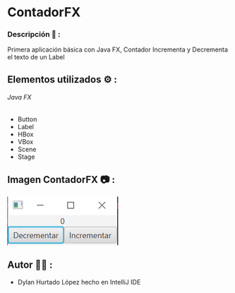 # ContadorFX

### Descripción 📝 :
Primera aplicación básica con Java FX, Contador Incrementa y Decrementa el texto de un Label

## Elementos utilizados ⚙️ :

###### Java FX
- Button
- Label
- HBox
- VBox
- Scene
- Stage

## Imagen ContadorFX 📷 :

<img src="https://raw.githubusercontent.com/DyLaNHurtado/ContadorFX/master/images/ContadorFX.PNG" alt="img_ContadorFX">

## Autor ✍🏻 :

* Dylan Hurtado López hecho en IntelliJ IDE
